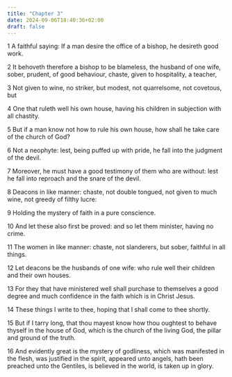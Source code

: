 ```yaml
---
title: "Chapter 3"
date: 2024-09-06T18:40:36+02:00
draft: false
---
```




1 A faithful saying: If a man desire the office of a bishop, he desireth good work.

2 It behoveth therefore a bishop to be blameless, the husband of one wife, sober, prudent, of good behaviour, chaste, given to hospitality, a teacher,

3 Not given to wine, no striker, but modest, not quarrelsome, not covetous, but

4 One that ruleth well his own house, having his children in subjection with all chastity.

5 But if a man know not how to rule his own house, how shall he take care of the church of God?

6 Not a neophyte: lest, being puffed up with pride, he fall into the judgment of the devil.

7 Moreover, he must have a good testimony of them who are without: lest he fall into reproach and the snare of the devil.

8 Deacons in like manner: chaste, not double tongued, not given to much wine, not greedy of filthy lucre:

9 Holding the mystery of faith in a pure conscience.

10 And let these also first be proved: and so let them minister, having no crime.

11 The women in like manner: chaste, not slanderers, but sober, faithful in all things.

12 Let deacons be the husbands of one wife: who rule well their children and their own houses.

13 For they that have ministered well shall purchase to themselves a good degree and much confidence in the faith which is in Christ Jesus.

14 These things I write to thee, hoping that I shall come to thee shortly.

15 But if I tarry long, that thou mayest know how thou oughtest to behave thyself in the house of God, which is the church of the living God, the pillar and ground of the truth.

16 And evidently great is the mystery of godliness, which was manifested in the flesh, was justified in the spirit, appeared unto angels, hath been preached unto the Gentiles, is believed in the world, is taken up in glory.

